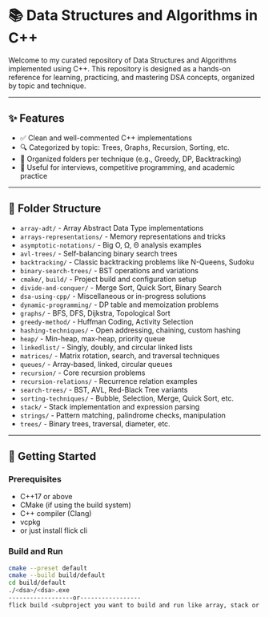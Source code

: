 # 📚 Data Structures and Algorithms in C++

Welcome to my curated repository of Data Structures and Algorithms implemented using C++. This repository is designed as a hands-on reference for learning, practicing, and mastering DSA concepts, organized by topic and technique.

---

## ✨ Features

- ✅ Clean and well-commented C++ implementations
- 🔍 Categorized by topic: Trees, Graphs, Recursion, Sorting, etc.
- 📂 Organized folders per technique (e.g., Greedy, DP, Backtracking)
- 🧪 Useful for interviews, competitive programming, and academic practice

---

## 📁 Folder Structure

- `array-adt/` - Array Abstract Data Type implementations
- `arrays-representations/` - Memory representations and tricks
- `asymptotic-notations/` - Big O, Ω, Θ analysis examples
- `avl-trees/` - Self-balancing binary search trees
- `backtracking/` - Classic backtracking problems like N-Queens, Sudoku
- `binary-search-trees/` - BST operations and variations
- `cmake/`, `build/` - Project build and configuration setup
- `divide-and-conquer/` - Merge Sort, Quick Sort, Binary Search
- `dsa-using-cpp/` - Miscellaneous or in-progress solutions
- `dynamic-programming/` - DP table and memoization problems
- `graphs/` - BFS, DFS, Dijkstra, Topological Sort
- `greedy-method/` - Huffman Coding, Activity Selection
- `hashing-techniques/` - Open addressing, chaining, custom hashing
- `heap/` - Min-heap, max-heap, priority queue
- `linkedlist/` - Singly, doubly, and circular linked lists
- `matrices/` - Matrix rotation, search, and traversal techniques
- `queues/` - Array-based, linked, circular queues
- `recursion/` - Core recursion problems
- `recursion-relations/` - Recurrence relation examples
- `search-trees/` - BST, AVL, Red-Black Tree variants
- `sorting-techniques/` - Bubble, Selection, Merge, Quick Sort, etc.
- `stack/` - Stack implementation and expression parsing
- `strings/` - Pattern matching, palindrome checks, manipulation
- `trees/` - Binary trees, traversal, diameter, etc.

---

## 🚀 Getting Started

### Prerequisites
- C++17 or above
- CMake (if using the build system)
- C++ compiler (Clang)
- vcpkg
- or just install flick cli
### Build and Run
```bash
cmake --preset default
cmake --build build/default
cd build/default
./<dsa>/<dsa>.exe
------------------or-----------------
flick build <subproject you want to build and run like array, stack or tree>
